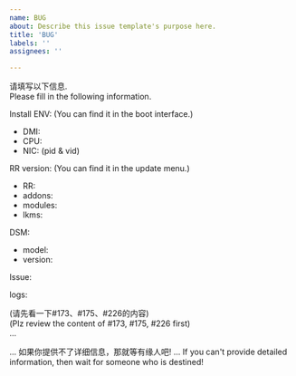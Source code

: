 ```yaml
---
name: BUG
about: Describe this issue template's purpose here.
title: 'BUG'
labels: ''
assignees: ''

---
```


请填写以下信息.  
Please fill in the following information.  

Install ENV: (You can find it in the boot interface.)  
 * DMI:  
 * CPU:  
 * NIC:  (pid & vid)

RR version: (You can find it in the update menu.)  
 * RR:  
 * addons:  
 * modules:  
 * lkms:  

DSM: 
 * model:  
 * version:  

Issue:  

logs:  

(请先看一下#173、#175、#226的内容)  
(Plz review the content of #173, #175, #226 first)  
...

... 如果你提供不了详细信息，那就等有缘人吧!
... If you can't provide detailed information, then wait for someone who is destined! 
